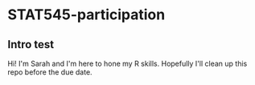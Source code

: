 # STAT545-participation
## Intro test
Hi! I'm Sarah and I'm here to hone my R skills. Hopefully I'll clean up this repo before the due date.